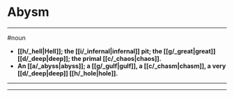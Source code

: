 # Abysm
---
#noun
- **[[h/_hell|Hell]]; the [[i/_infernal|infernal]] pit; the [[g/_great|great]] [[d/_deep|deep]]; the primal [[c/_chaos|chaos]].**
- **An [[a/_abyss|abyss]]; a [[g/_gulf|gulf]], a [[c/_chasm|chasm]], a very [[d/_deep|deep]] [[h/_hole|hole]].**
---
---

